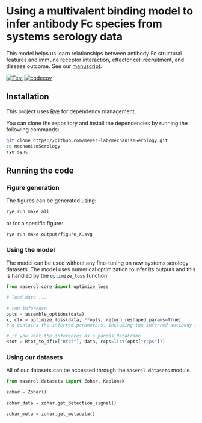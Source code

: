# Using a multivalent binding model to infer antibody Fc species from systems serology data

This model helps us learn relationships between antibody Fc structural features
and immune receptor interaction, effector cell recruitment, and disease outcome.
See our
[manuscript](https://www.biorxiv.org/content/10.1101/2024.07.05.602296v1).

[![Test](https://github.com/meyer-lab/mechanismSerology/actions/workflows/pytest.yml/badge.svg)](https://github.com/meyer-lab/mechanismSerology/actions/workflows/pytest.yml)
[![codecov](https://codecov.io/gh/meyer-lab/mechanismSerology/branch/master/graph/badge.svg)](https://codecov.io/gh/meyer-lab/mechanismSerology)

## Installation

This project uses [Rye](https://rye.astral.sh/guide/installation/#installing-rye) for dependency
management.

You can clone the repository and install the dependencies by running the following commands:

```bash
git clone https://github.com/meyer-lab/mechanismSerology.git
cd mechanismSerology
rye sync
```

## Running the code

### Figure generation

The figures can be generated using:

```bash
rye run make all
```

or for a specific figure:

```bash
rye run make output/figure_X.svg
```

### Using the model

The model can be used without any fine-tuning on new systems serology datasets.
The model uses numerical optimization to infer its outputs and this is handled
by the `optimize_loss` function.

```python
from maserol.core import optimize_loss

# load data ...

# run inference
opts = assemble_options(data)
x, ctx = optimize_loss(data, **opts, return_reshaped_params=True)
# x contains the inferred parameters, including the inferred antibody abundances (as "Rtot")

# if you want the inferences as a pandas DataFrame
Rtot = Rtot_to_df(x["Rtot"], data, rcps=list(opts["rcps"]))
```

### Using our datasets

All of our datasets can be accessed through the `maserol.datasets` module.

```python
from maserol.datasets import Zohar, Kaplonek

zohar = Zohar()

zohar_data = zohar.get_detection_signal()

zohar_meta = zohar.get_metadata()
```

